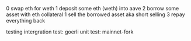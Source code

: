 0 swap eth for weth
1 deposit some eth (weth) into aave
2 borrow some asset with eth collateral
1 sell the borrowed asset aka short selling
3 repay everything back

testing
intergration test: goerli
unit test: mainnet-fork
